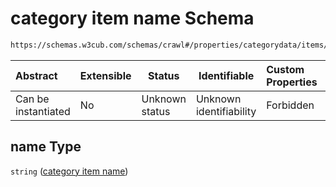 # category item name Schema

```txt
https://schemas.w3cub.com/schemas/crawl#/properties/categorydata/items/properties/name
```




| Abstract            | Extensible | Status         | Identifiable            | Custom Properties | Additional Properties | Access Restrictions | Defined In                                                                   |
| :------------------ | ---------- | -------------- | ----------------------- | :---------------- | --------------------- | ------------------- | ---------------------------------------------------------------------------- |
| Can be instantiated | No         | Unknown status | Unknown identifiability | Forbidden         | Allowed               | none                | [crawl.schema.json\*](../generated/crawl.schema.json "open original schema") |

## name Type

`string` ([category item name](crawl-properties-category-data-category-data-item-properties-category-item-name.md))
